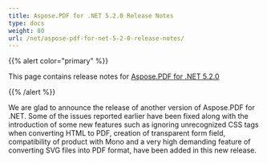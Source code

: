 ```yaml
---
title: Aspose.PDF for .NET 5.2.0 Release Notes
type: docs
weight: 80
url: /net/aspose-pdf-for-net-5-2-0-release-notes/
---
```


{{% alert color="primary" %}} 

This page contains release notes for [Aspose.PDF for .NET 5.2.0](http://www.aspose.com/downloads/pdf/net/new-releases/aspose.pdf-for-.net-5.2.0/)

{{% /alert %}} 

We are glad to announce the release of another version of Aspose.PDF for .NET. Some of the issues reported earlier have been fixed along with the introduction of some new features such as ignoring unrecognized CSS tags when converting HTML to PDF, creation of transparent form field, compatibility of product with Mono and a very high demanding feature of converting SVG files into PDF format, have been added in this new release.
